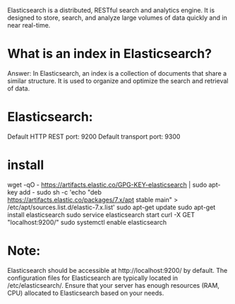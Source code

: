 Elasticsearch is a distributed, RESTful search and analytics engine. It is designed to store, search, and analyze large volumes of data quickly and in near real-time.

# What is an index in Elasticsearch?
Answer: In Elasticsearch, an index is a collection of documents that share a similar structure. It is used to organize and optimize the search and retrieval of data.

# Elasticsearch:
Default HTTP REST port: 9200
Default transport port: 9300


# install
wget -qO - https://artifacts.elastic.co/GPG-KEY-elasticsearch | sudo apt-key add -
sudo sh -c 'echo "deb https://artifacts.elastic.co/packages/7.x/apt stable main" > /etc/apt/sources.list.d/elastic-7.x.list'
sudo apt-get update
sudo apt-get install elasticsearch
sudo service elasticsearch start
curl -X GET "localhost:9200/"
sudo systemctl enable elasticsearch

# Note:
Elasticsearch should be accessible at http://localhost:9200/ by default.
The configuration files for Elasticsearch are typically located in /etc/elasticsearch/.
Ensure that your server has enough resources (RAM, CPU) allocated to Elasticsearch based on your needs.

